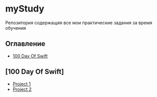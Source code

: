 # myStudy
Репозитория содержащяя все мои практические задания за время обучения
## Оглавление
- [100 Day Of Swift](#100DayOfSwift)


## <a id="100DayOfSwift"></a>[100 Day Of Swift]
- [Project 1](100DayOfSwift/Project1/README.md)
- [Project 2](100DayOfSwift/Project2)

